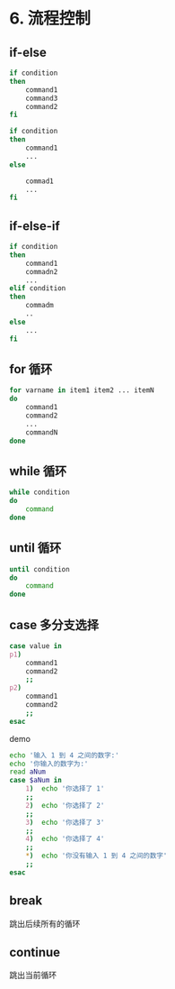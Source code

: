# 6. 流程控制

## if-else
```bash
if condition
then
    command1
    command3
    command2
fi
```

```bash
if condition
then 
    command1
    ...
else

    commad1
    ...
fi
```

## if-else-if
```bash
if condition
then
    command1
    commadn2
    ...
elif condition
then
    commadm
    ..
else
    ...
fi

```

## for 循环
```bash
for varname in item1 item2 ... itemN
do
    command1
    command2
    ...
    commandN
done
```

## while 循环
```bash
while condition
do
    command
done
```

## until 循环
```bash
until condition
do
    command
done
```

## case 多分支选择
```bash
case value in
p1) 
    command1
    command2
    ;;
p2)
    command1
    command2
    ;;
esac
```
demo
```bash
echo '输入 1 到 4 之间的数字:'
echo '你输入的数字为:'
read aNum
case $aNum in
    1)  echo '你选择了 1'
    ;;
    2)  echo '你选择了 2'
    ;;
    3)  echo '你选择了 3'
    ;;
    4)  echo '你选择了 4'
    ;;
    *)  echo '你没有输入 1 到 4 之间的数字'
    ;;
esac
```
## break
跳出后续所有的循环

## continue
跳出当前循环